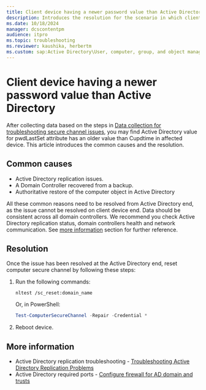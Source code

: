 ```yaml
---
title: Client device having a newer password value than Active Directory
description: Introduces the resolution for the scenario in which client device having a newer password value than Active Directory.
ms.date: 10/18/2024
manager: dcscontentpm
audience: itpro
ms.topic: troubleshooting
ms.reviewer: kaushika, herbertm
ms.custom: sap:Active Directory\User, computer, group, and object management, csstroubleshoot
---
```

# Client device having a newer password value than Active Directory

After collecting data based on the steps in [Data collection for troubleshooting secure channel issues](data-collection-for-troubleshooting-secure-channel-issues.md), you may find Active Directory value for pwdLastSet attribute has an older value than Cupdtime in affected device. This article introduces the common causes and the resolution.

## Common causes

- Active Directory replication issues.
- A Domain Controller recovered from a backup.
- Authoritative restore of the computer object in Active Directory

All these common reasons need to be resolved from Active Directory end, as the issue cannot be resolved on client device end. Data should be consistent across all domain controllers. We recommend you check Active Directory replication status, domain controllers health and network communication. See [more information](#more-information) section for further reference.

## Resolution

Once the issue has been resolved at the Active Directory end, reset computer secure channel by following these steps:

1. Run the following commands:

   ```console
   nltest /sc_reset:domain_name
   ```

   Or, in PowerShell:

   ```powershell
   Test-ComputerSecureChannel -Repair -Credential *
   ```

2. Reboot device.

## More information

- Active Directory replication troubleshooting - [Troubleshooting Active Directory Replication Problems](/windows-server/identity/ad-ds/manage/troubleshoot/troubleshooting-active-directory-replication-problems)
- Active Directory required ports - [Configure firewall for AD domain and trusts](config-firewall-for-ad-domains-and-trusts.md)
